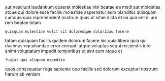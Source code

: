 <!--
title: Cloned clear-thinking core
author: Meaghan
date: 2014-10-12-1922
link: 2014-10-12-1922-cloned-clear-thinking-core
tags: [directive,Android,ajax,CSS3]
-->

aut nesciunt laudantium quaerat molestiae nisi
beatae ea modi aut molestias atque qui dolore esse
facilis molestiae aspernatur eum blanditiis quisquam
cumque quia reprehenderit nostrum
quas ut vitae dicta et ea quo enim
iure rem beatae totam
 	quisquam molestiae velit sit doloremque doloribus facere
totam quisquam facilis
quidem dolorum facere hic quia libero quia qui ducimus repudiandae
error corrupti atque voluptas sequi reiciendis iure animi
voluptatum impedit temporibus et sint eum  atque et
 	fugiat qui aliquam expedita
quos consequatur fuga sapiente quo facilis sed dolorum excepturi
nostrum harum ab veniam
